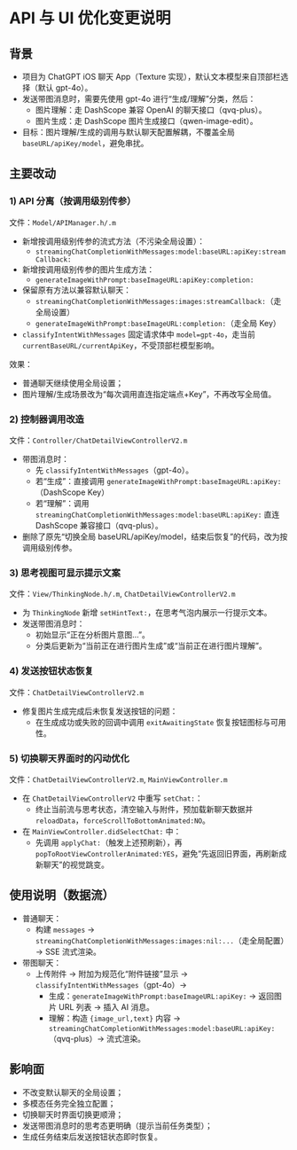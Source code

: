 # API 与 UI 优化变更说明

## 背景
- 项目为 ChatGPT iOS 聊天 App（Texture 实现），默认文本模型来自顶部栏选择（默认 gpt-4o）。
- 发送带图消息时，需要先使用 gpt-4o 进行“生成/理解”分类，然后：
  - 图片理解：走 DashScope 兼容 OpenAI 的聊天接口（qvq-plus）。
  - 图片生成：走 DashScope 图片生成接口（qwen-image-edit）。
- 目标：图片理解/生成的调用与默认聊天配置解耦，不覆盖全局 `baseURL/apiKey/model`，避免串扰。

## 主要改动

### 1) API 分离（按调用级别传参）
文件：`Model/APIManager.h/.m`
- 新增按调用级别传参的流式方法（不污染全局设置）：
  - `streamingChatCompletionWithMessages:model:baseURL:apiKey:streamCallback:`
- 新增按调用级别传参的图片生成方法：
  - `generateImageWithPrompt:baseImageURL:apiKey:completion:`
- 保留原有方法以兼容默认聊天：
  - `streamingChatCompletionWithMessages:images:streamCallback:`（走全局设置）
  - `generateImageWithPrompt:baseImageURL:completion:`（走全局 Key）
- `classifyIntentWithMessages` 固定请求体中 `model=gpt-4o`，走当前 `currentBaseURL/currentApiKey`，不受顶部栏模型影响。

效果：
- 普通聊天继续使用全局设置；
- 图片理解/生成场景改为“每次调用直连指定端点+Key”，不再改写全局值。

### 2) 控制器调用改造
文件：`Controller/ChatDetailViewControllerV2.m`
- 带图消息时：
  - 先 `classifyIntentWithMessages`（gpt-4o）。
  - 若“生成”：直接调用 `generateImageWithPrompt:baseImageURL:apiKey:`（DashScope Key）
  - 若“理解”：调用 `streamingChatCompletionWithMessages:model:baseURL:apiKey:` 直连 DashScope 兼容接口（qvq-plus）。
- 删除了原先“切换全局 baseURL/apiKey/model，结束后恢复”的代码，改为按调用级别传参。

### 3) 思考视图可显示提示文案
文件：`View/ThinkingNode.h/.m`, `ChatDetailViewControllerV2.m`
- 为 `ThinkingNode` 新增 `setHintText:`，在思考气泡内展示一行提示文本。
- 发送带图消息时：
  - 初始显示“正在分析图片意图…”。
  - 分类后更新为“当前正在进行图片生成”或“当前正在进行图片理解”。

### 4) 发送按钮状态恢复
文件：`ChatDetailViewControllerV2.m`
- 修复图片生成完成后未恢复发送按钮的问题：
  - 在生成成功或失败的回调中调用 `exitAwaitingState` 恢复按钮图标与可用性。

### 5) 切换聊天界面时的闪动优化
文件：`ChatDetailViewControllerV2.m`, `MainViewController.m`
- 在 `ChatDetailViewControllerV2` 中重写 `setChat:`：
  - 终止当前流与思考状态，清空输入与附件，预加载新聊天数据并 `reloadData`，`forceScrollToBottomAnimated:NO`。
- 在 `MainViewController.didSelectChat:` 中：
  - 先调用 `applyChat:`（触发上述预刷新），再 `popToRootViewControllerAnimated:YES`，避免“先返回旧界面，再刷新成新聊天”的视觉跳变。

## 使用说明（数据流）
- 普通聊天：
  - 构建 `messages` → `streamingChatCompletionWithMessages:images:nil:...`（走全局配置）→ SSE 流式渲染。
- 带图聊天：
  - 上传附件 → 附加为规范化“附件链接”显示 → `classifyIntentWithMessages`（gpt-4o）→
    - 生成：`generateImageWithPrompt:baseImageURL:apiKey:` → 返回图片 URL 列表 → 插入 AI 消息。
    - 理解：构造 `{image_url,text}` 内容 → `streamingChatCompletionWithMessages:model:baseURL:apiKey:`（qvq-plus）→ 流式渲染。

## 影响面
- 不改变默认聊天的全局设置；
- 多模态任务完全独立配置；
- 切换聊天时界面切换更顺滑；
- 发送带图消息时的思考态更明确（提示当前任务类型）；
- 生成任务结束后发送按钮状态即时恢复。
